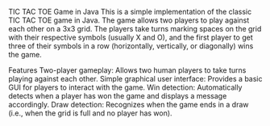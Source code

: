 TIC TAC TOE Game in Java
This is a simple implementation of the classic TIC TAC TOE game in Java. The game allows two players to play against each other on a 3x3 grid. The players take turns marking spaces on the grid with their respective symbols (usually X and O), and the first player to get three of their symbols in a row (horizontally, vertically, or diagonally) wins the game.

Features
Two-player gameplay: Allows two human players to take turns playing against each other.
Simple graphical user interface: Provides a basic GUI for players to interact with the game.
Win detection: Automatically detects when a player has won the game and displays a message accordingly.
Draw detection: Recognizes when the game ends in a draw (i.e., when the grid is full and no player has won).
